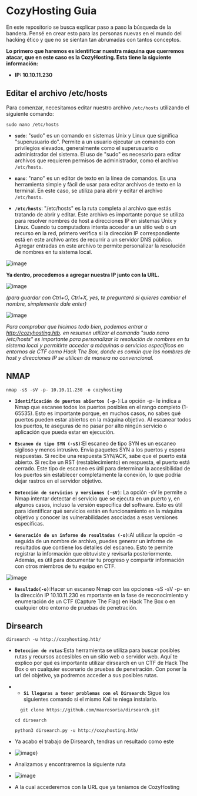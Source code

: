 # CozyHosting Guia

En este repositorio se busca explicar paso a paso la búsqueda de la bandera. Pensé en crear esto para las personas nuevas en el mundo del hacking ético y que no se sientan tan abrumadas con tantos conceptos.

**Lo primero que haremos es identificar nuestra máquina que querremos atacar, que en este caso es la CozyHosting. Esta tiene la siguiente información:**

- **IP: 10.10.11.230**

## Editar el archivo /etc/hosts

Para comenzar, necesitamos editar nuestro archivo `/etc/hosts` utilizando el siguiente comando:

```
sudo nano /etc/hosts
```

- **`sudo`**: "sudo" es un comando en sistemas Unix y Linux que significa "superusuario do". Permite a un usuario ejecutar un comando con privilegios elevados, generalmente como el superusuario o administrador del sistema. El uso de "sudo" es necesario para editar archivos que requieren permisos de administrador, como el archivo `/etc/hosts`.

- **`nano`**: "nano" es un editor de texto en la línea de comandos. Es una herramienta simple y fácil de usar para editar archivos de texto en la terminal. En este caso, se utiliza para abrir y editar el archivo `/etc/hosts`.

- **`/etc/hosts`**: "/etc/hosts" es la ruta completa al archivo que estás tratando de abrir y editar. Este archivo es importante porque se utiliza para resolver nombres de host a direcciones IP en sistemas Unix y Linux. Cuando tu computadora intenta acceder a un sitio web o un recurso en la red, primero verifica si la dirección IP correspondiente está en este archivo antes de recurrir a un servidor DNS público. Agregar entradas en este archivo te permite personalizar la resolución de nombres en tu sistema local.

![image](https://github.com/JESUSLUG/CozyHosting-Guia-CTF-HACK-THE-BOX-/assets/116361712/856ef6b8-7ca9-41b1-85d2-c73c7b9f8cdd)

**Ya dentro, procedemos a agregar nuestra IP junto con la URL.**

![image](https://github.com/JESUSLUG/CozyHosting-Guia-CTF-HACK-THE-BOX-/assets/116361712/e9507dcf-d020-4aad-95be-1508f01a9262)

*(para guardar con Ctrl+O, Ctrl+X, yes, te preguntará si quieres cambiar el nombre, simplemente dale enter)*


![image](https://github.com/JESUSLUG/CozyHosting-Guia-CTF-HACK-THE-BOX-/assets/116361712/59792084-eb50-4ae9-939a-b4095ad38a13)

*Para comprobar que hicimos todo bien, podemos entrar a http://cozyhosting.htb. en resumen utilizar el comando "sudo nano /etc/hosts" es importante para personalizar la resolución de nombres en tu sistema local y permitirte acceder a máquinas o servicios específicos en entornos de CTF como Hack The Box, donde es común que los nombres de host y direcciones IP se utilicen de manera no convencional.*



## NMAP 

```
nmap -sS -sV -p- 10.10.11.230 -o cozyhosting
```
- **`Identificación de puertos abiertos (-p-)`**:La opción -p- le indica a Nmap que escanee todos los puertos posibles en el rango completo (1-65535). Esto es importante porque, en muchos casos, no sabes qué puertos pueden estar abiertos en la máquina objetivo. Al escanear todos los puertos, te aseguras de no pasar por alto ningún servicio o aplicación que pueda estar en ejecución.

- **`Escaneo de tipo SYN (-sS)`**:El escaneo de tipo SYN es un escaneo sigiloso y menos intrusivo. Envía paquetes SYN a los puertos y espera respuestas. Si recibe una respuesta SYN/ACK, sabe que el puerto está abierto. Si recibe un RST (restablecimiento) en respuesta, el puerto está cerrado. Este tipo de escaneo es útil para determinar la accesibilidad de los puertos sin establecer completamente la conexión, lo que podría dejar rastros en el servidor objetivo.

- **`Detección de servicios y versiones (-sV)`**: La opción -sV le permite a Nmap intentar detectar el servicio que se ejecuta en un puerto y, en algunos casos, incluso la versión específica del software. Esto es útil para identificar qué servicios están en funcionamiento en la máquina objetivo y conocer las vulnerabilidades asociadas a esas versiones específicas.

- **`Generación de un informe de resultados (-o)`**:Al utilizar la opción -o seguida de un nombre de archivo, puedes generar un informe de resultados que contiene los detalles del escaneo. Esto te permite registrar la información que obtuviste y revisarla posteriormente. Además, es útil para documentar tu progreso y compartir información con otros miembros de tu equipo en CTF.

![image](https://github.com/JESUSLUG/CozyHosting-Guia-CTF-HACK-THE-BOX-/assets/116361712/b43b57da-65ea-4b44-8ae8-1c43d3c69ccd)
- **`Resultado(-o)`**:Hacer un escaneo Nmap con las opciones -sS -sV -p- en la dirección IP 10.10.11.230  es mportante en la fase de reconocimiento y enumeración de un CTF (Capture The Flag) en Hack The Box o en cualquier otro entorno de pruebas de penetración.


## Dirsearch 
```
dirsearch -u http://cozyhosting.htb/
```

- **`Deteccion de rutas`**:Esta herramienta se utiliza para buscar posibles rutas y recursos accesibles en un sitio web o servidor web. Aquí te explico por qué es importante utilizar dirsearch en un CTF de Hack The Box o en cualquier escenario de pruebas de penetración. Con poner la url del objetivo, ya podremos acceder a sus posibles rutas.

- - **`Si llegaras a tener problemas con el Dirsearch`**: Sigue los siguientes comando si el mismo Kali te niega instalarlo. 
  ```
    git clone https://github.com/maurosoria/dirsearch.git
  ```
  ```
  cd dirsearch
  ```
  ```
  python3 dirsearch.py -u http://cozyhosting.htb/
   ```
- Ya acabo el trabajo de Dirsearch, tendras un resultado como este
- ![image](https://github.com/JESUSLUG/CozyHosting-Guia-CTF-HACK-THE-BOX-/assets/116361712/4869a22d-4963-4b92-85ed-0fa89b44fc11)}
- Analizamos y encontraremos la siguiente ruta
- ![image](https://github.com/JESUSLUG/CozyHosting-Guia-CTF-HACK-THE-BOX-/assets/116361712/c3df4a7e-dfb8-4fff-9b24-f90132d437d8)
- A la cual accederemos con la URL que ya teniamos de CozyHosting





